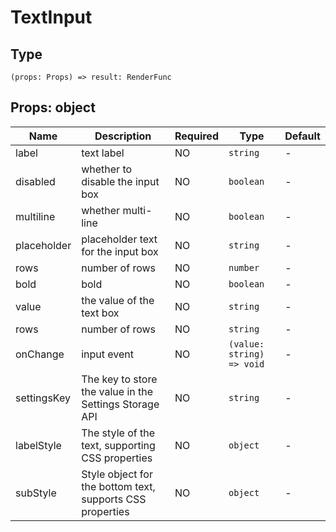 
# TextInput

## Type[​](/docs/1.0/reference/app-settings-api/ui/textinput/#type "Direct link to Type")

```
(props: Props) => result: RenderFunc  

```
## Props: object[​](/docs/1.0/reference/app-settings-api/ui/textinput/#props-object "Direct link to Props: object")

| Name | Description | Required | Type | Default |
| --- | --- | --- | --- | --- |
| label | text label | NO | `string` | - |
| disabled | whether to disable the input box | NO | `boolean` | - |
| multiline | whether multi-line | NO | `boolean` | - |
| placeholder | placeholder text for the input box | NO | `string` | - |
| rows | number of rows | NO | `number` | - |
| bold | bold | NO | `boolean` | - |
| value | the value of the text box | NO | `string` | - |
| rows | number of rows | NO | `string` | - |
| onChange | input event | NO | `(value: string) => void` | - |
| settingsKey | The key to store the value in the Settings Storage API | NO | `string` | - |
| labelStyle | The style of the text, supporting CSS properties | NO | `object` | - |
| subStyle | Style object for the bottom text, supports CSS properties | NO | `object` | - |

